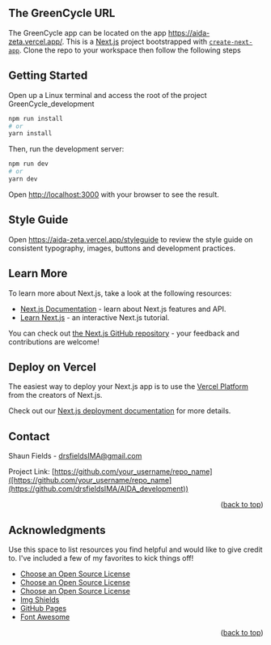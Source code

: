 <div id="top"></div>

## The GreenCycle URL
The GreenCycle app can be located on the app https://aida-zeta.vercel.app/. This is a [Next.js](https://nextjs.org/) project bootstrapped with [`create-next-app`](https://github.com/vercel/next.js/tree/canary/packages/create-next-app). Clone the repo to your workspace then follow the following steps 

## Getting Started

Open up a Linux terminal and access the root of the project GreenCycle_development

```bash
npm run install
# or
yarn install
```


Then, run the development server:
```bash
npm run dev
# or
yarn dev
```

Open [http://localhost:3000](http://localhost:3000) with your browser to see the result.

## Style Guide 

Open https://aida-zeta.vercel.app/styleguide to review the style guide on consistent typography, images, buttons and development practices.

## Learn More

To learn more about Next.js, take a look at the following resources:

- [Next.js Documentation](https://nextjs.org/docs) - learn about Next.js features and API.
- [Learn Next.js](https://nextjs.org/learn) - an interactive Next.js tutorial.

You can check out [the Next.js GitHub repository](https://github.com/vercel/next.js/) - your feedback and contributions are welcome!

## Deploy on Vercel

The easiest way to deploy your Next.js app is to use the [Vercel Platform](https://vercel.com/new?utm_medium=default-template&filter=next.js&utm_source=create-next-app&utm_campaign=create-next-app-readme) from the creators of Next.js.

Check out our [Next.js deployment documentation](https://nextjs.org/docs/deployment) for more details.

<!-- CONTACT -->
## Contact

Shaun Fields  - drsfieldsIMA@gmail.com

Project Link: [https://github.com/your_username/repo_name]([https://github.com/your_username/repo_name](https://github.com/drsfieldsIMA/AIDA_development))

<p align="right">(<a href="#top">back to top</a>)</p>

<!-- ACKNOWLEDGMENTS -->
## Acknowledgments

Use this space to list resources you find helpful and would like to give credit to. I've included a few of my favorites to kick things off!

* [Choose an Open Source License](https://noroff.no)
* [Choose an Open Source License](https://trashnothing.com)
* [Choose an Open Source License](https://freecycle.com)
* [Img Shields](https://shields.io)
* [GitHub Pages](https://pages.github.com)
* [Font Awesome](https://fontawesome.com)

<p align="right">(<a href="#top">back to top</a>)</p>


